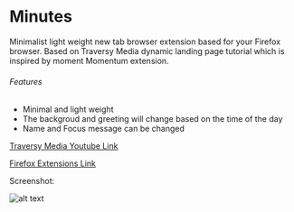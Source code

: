 # Minutes

Minimalist light weight new tab browser extension based for your Firefox browser.
 Based on Traversy Media dynamic landing page tutorial which is inspired by moment Momentum extension.

###### Features
- Minimal and light weight
- The backgroud and greeting will change based on the time of the day
- Name and Focus message can be changed


[Traversy Media Youtube Link](https://www.youtube.com/watch?v=fSTQzlprGLI)

[Firefox Extensions Link](https://addons.mozilla.org/en-US/firefox/addon/minutes/)

Screenshot:

![alt text](https://github.com/circle-dev/simple-newtab/blob/main/images/screenshot1.png?raw=true)
